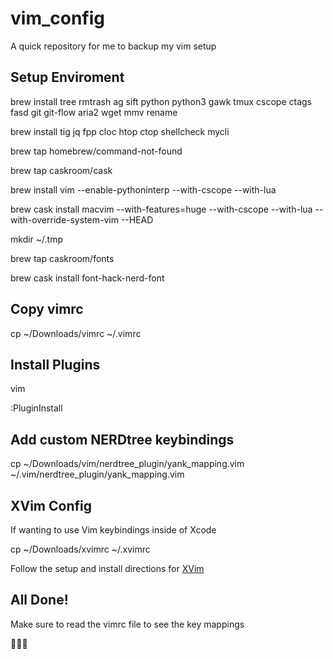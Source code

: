 # vim_config
A quick repository for me to backup my vim setup

## Setup Enviroment

brew install tree rmtrash ag sift python python3 gawk tmux cscope ctags fasd git git-flow aria2 wget mmv rename

brew install tig jq fpp cloc htop ctop shellcheck mycli

brew tap homebrew/command-not-found

brew tap caskroom/cask

brew install vim --enable-pythoninterp --with-cscope --with-lua

brew cask install macvim --with-features=huge --with-cscope --with-lua --with-override-system-vim --HEAD

mkdir ~/.tmp

brew tap caskroom/fonts

brew cask install font-hack-nerd-font

## Copy vimrc

cp ~/Downloads/vimrc ~/.vimrc

## Install Plugins 

vim

:PluginInstall 

## Add custom NERDtree keybindings

cp ~/Downloads/vim/nerdtree_plugin/yank_mapping.vim ~/.vim/nerdtree_plugin/yank_mapping.vim 

## XVim Config

If wanting to use Vim keybindings inside of Xcode 

cp ~/Downloads/xvimrc ~/.xvimrc 

Follow the setup and install directions for [XVim](http://xvim.org)

## All Done! 

Make sure to read the vimrc file to see the key mappings

🎉🎊🚀
